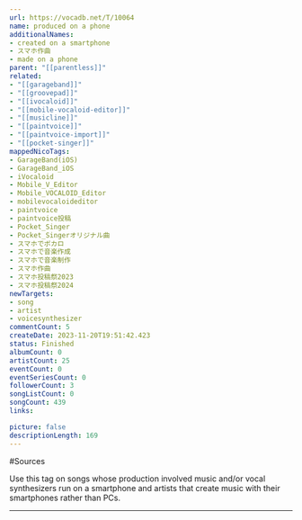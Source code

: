 ```yaml
---
url: https://vocadb.net/T/10064
name: produced on a phone
additionalNames: 
- created on a smartphone
- スマホ作曲
- made on a phone
parent: "[[parentless]]"
related:
- "[[garageband]]"
- "[[groovepad]]"
- "[[ivocaloid]]"
- "[[mobile-vocaloid-editor]]"
- "[[musicline]]"
- "[[paintvoice]]"
- "[[paintvoice-import]]"
- "[[pocket-singer]]"
mappedNicoTags:
- GarageBand(iOS)
- GarageBand_iOS
- iVocaloid
- Mobile_V_Editor
- Mobile_VOCALOID_Editor
- mobilevocaloideditor
- paintvoice
- paintvoice投稿
- Pocket_Singer
- Pocket_Singerオリジナル曲
- スマホでボカロ
- スマホで音楽作成
- スマホで音楽制作
- スマホ作曲
- スマホ投稿祭2023
- スマホ投稿祭2024
newTargets:
- song
- artist
- voicesynthesizer
commentCount: 5
createDate: 2023-11-20T19:51:42.423
status: Finished
albumCount: 0
artistCount: 25
eventCount: 0
eventSeriesCount: 0
followerCount: 3
songListCount: 0
songCount: 439
links: 

picture: false
descriptionLength: 169
---
```


#Sources

Use this tag on songs whose production involved music and/or vocal synthesizers run on a smartphone and artists that create music with their smartphones rather than PCs.

---

